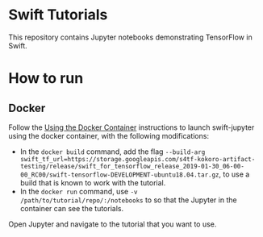 # Swift Tutorials

This repository contains Jupyter notebooks demonstrating TensorFlow in Swift.

# How to run

## Docker

Follow the [Using the Docker Container](https://github.com/google/swift-jupyter#using-the-docker-container) instructions to launch swift-jupyter using the docker container, with the following modifications:

* In the `docker build` command, add the flag `--build-arg swift_tf_url=https://storage.googleapis.com/s4tf-kokoro-artifact-testing/release/swift_for_tensorflow_release_2019-01-30_06-00-00_RC00/swift-tensorflow-DEVELOPMENT-ubuntu18.04.tar.gz`, to use a build that is known to work with the tutorial.
* In the `docker run` command, use `-v /path/to/tutorial/repo/:/notebooks` to so that the Jupyter in the container can see the tutorials.

Open Jupyter and navigate to the tutorial that you want to use.
